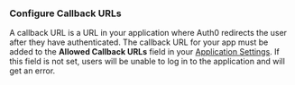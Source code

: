 <!-- markdownlint-disable MD002 MD041 -->

### Configure Callback URLs

A callback URL is a URL in your application where Auth0 redirects the user after they have authenticated. The callback URL for your app must be added to the **Allowed Callback URLs** field in your <a href="${manage_url}/#/applications" target="_blank" rel="noreferrer">Application Settings</a>. If this field is not set, users will be unable to log in to the application and will get an error.
